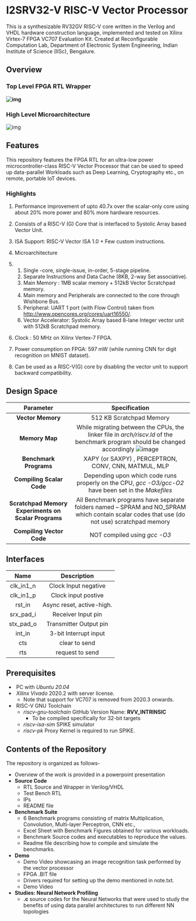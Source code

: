 # I2SRV32-V RISC-V Vector Processor
This is a synthesizable RV32GV RISC-V core written in the Verilog and VHDL hardware construction language, implemented and tested on Xilinx Virtex-7 FPGA VC707 Evaluation Kit. Created at Reconfigurable Computation Lab, Department of Electronic System Engineering, Indian Institute of Science (IISc), Bengalure.

## Overview

### Top Level FPGA RTL Wrapper

**![img](https://lh4.googleusercontent.com/rWtm8E1jWkbEpSeksE1jcZVacJE6J6sQqPsAM4gKMUzqXyunLDknmV2iZJjvWiCOu2fuxdE-G0z5XUTGGmv7zLYJivndlb5uwWVw8e2ubo0kE0RsV6Ip9QUWWOFU3RVZDymOsxj1W-bADbeL3GwEZ5g)**

### High Level Microarchitecture

![img](https://lh5.googleusercontent.com/JgpjnRMokKWKHIJEYXBDjrwQQruAlcj8fXRrfbCDrZDGurbAQOXUDfo6HzLzWb31tGfT89JA9GEGOkFd8fsG0QNDtX_63UXBx8OWe9Gj9jho-gjPylFGYR4570xBua3lFG0tJS3F3ug5_rHHlYeXoKo)

## Features

This repository features the FPGA RTL for an ultra-low power microcontroller-class RISC-V Vector Processor that can be used to speed up data-parallel Workloads such as Deep Learning, Cryptography etc., on remote, portable IoT devices.

### Highlights

1. Performance improvement of upto 40.7x over the scalar-only core using about 20% more power and 80% more hardware resources.

2. Consists of a RISC-V (G) Core that is interfaced to Systolic Array based Vector Unit.

3. ISA Support: RISC-V Vector ISA 1.0 + Few custom instructions.

4. Microarchitecture

5. 1. Single -core, single-issue, in-order, 5-stage pipeline.
   2. Separate Instructions and Data Cache (8KB, 2-way Set associative).
   3. Main Memory : 1MB scalar memory + 512kB Vector Scratchpad memory.
   4. Main memory and Peripherals are connected to the core through Wishbone Bus.
   5. Peripheral: UART 1 port (with Flow Control) taken from http://www.opencores.org/cores/uart16550/.
   6. Vector Accelerator: Systolic Array based 8-lane Integer vector unit with 512kB Scratchpad memory.

6. Clock : 50 MHz on Xilinx Vertex-7 FPGA.

7. Power consumption on FPGA: 597 mW (while running CNN for digit recognition on MNIST dataset).

8. Can be used as a RISC-V(G) core by disabling the vector unit to support backward compatibility.

   

## Design Space

|                    **Parameter**                     |                      **Specification**                       |
| :--------------------------------------------------: | :----------------------------------------------------------: |
|                  **Vector Memory**                   |                   512 KB Scratchpad Memory                   |
|                    **Memory Map**                    | While migrating between the CPUs, the linker file in  *arch/riscv.ld* of the benchmark program should be changed accordingly ![image](https://user-images.githubusercontent.com/91065965/185728904-a722b839-981b-49a9-b1e2-5cf3a007c3a7.png)|
|              **Benchmark** **Programs**              |     XAPY (or SAXPY) , PERCEPTRON, CONV, CNN, MATMUL, MLP     |
|            **Compiling**  **Scalar Code**            | Depending upon which code runs properly on the CPU, *gcc -O3/gcc-O2*  have been set in the *Makefiles* |
| **Scratchpad Memory Experiments on Scalar Programs** | All Benchmark programs have separate folders named – SPRAM and NO_SPRAM which contain scalar codes that use (do not use) scratchpad memory |
|          **Compiling** **Vector** **Code**           |                 NOT compiled using *gcc -O3*                 |

## Interfaces
|   Name    |        Description        |
| :-------: | :-----------------------: |
| clk_in1_n |   Clock Input negative    |
| clk_in1_p |    Clock input postive    |
|  rst_in   | Async reset, active-high. |
| srx_pad_i |    Receiver Input pin     |
| stx_pad_o |  Transmitter Output pin   |
|  int_in   |   3-bit Interrupt input   |
|    cts    |       clear to send       |
|    rts    |      request to send      |

## Prerequisites

- ​	PC with *Ubuntu 20.04*
- ​	*Xilinx Vivado* 2020.2 with server license.  
  - Note that support for VC707 is removed from 2020.3 onwards.
- ​	RISC-V GNU Toolchain
  - *riscv-gnu-toolchain* GitHub Version Name: **RVV_INTRINSIC**
    - To be compiled specifically for 32-bit targets
  - *riscv-isa-sim* SPIKE simulator
  - *riscv-pk* Proxy Kernel is required to run SPIKE.

## Contents of the Repository

The repository is organized as follows-

* Overview of the work is provided in a powerpoint presentation
* **Source Code**
  * RTL Source and Wrapper  in Verilog/VHDL
  * Test Bench RTL
  * IPs
  * README file
* **Benchmark Suite**
  * 6 Benchmark programs consisting of matrix Multiplication, Convolution, Multi-layer Perceptron, CNN etc.,
  * Excel Sheet with Benchmark Figures obtained for various workloads.
  * Benchmark Source codes and executables to reproduce the values.
  * Readme file describing how to compile and simulate the benchmarks.
* **Demo**
  * Demo Video showcasing an image recognition task performed by the vector processor
  * FPGA .BIT file
  * Drivers required for setting up the demo mentioned in note.txt.
  * Demo Video
* **Studies: Neural Network Profiling** 
  * **.c** source codes for the Neural Networks that were used to study the benefits of using data parallel architectures to run different NN topologies

